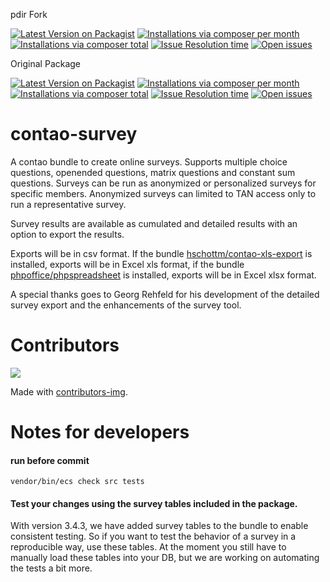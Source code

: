 pdir Fork

[![Latest Version on Packagist](http://img.shields.io/packagist/v/pdir/contao-survey.svg?style=flat)](https://packagist.org/packages/pdir/contao-survey)
[![Installations via composer per month](http://img.shields.io/packagist/dm/pdir/contao-survey.svg?style=flat)](https://packagist.org/packages/pdir/contao-survey)
[![Installations via composer total](http://img.shields.io/packagist/dt/pdir/contao-survey.svg?style=flat)](https://packagist.org/packages/pdir/contao-survey)
<a href="https://github.com/pdir/contao-survey/issues?q=is%3Aissue+is%3Aopen+sort%3Aupdated-desc"><img alt="Issue Resolution time" src="http://isitmaintained.com/badge/resolution/pdir/contao-survey.svg"></a>
<a href="https://github.com/pdir/contao-survey/issues?q=is%3Aissue+is%3Aopen+sort%3Aupdated-desc"><img alt="Open issues" src="http://isitmaintained.com/badge/open/pdir/contao-survey.svg"></a>
<a href="https://codecov.io/gh/pdir/contao-survey"><img src="https://codecov.io/gh/pdir/contao-survey/branch/master/graph/badge.svg" alt></a>
<a href="https://github.com/pdir/contao-survey/actions"><img src="https://github.com/pdir/contao-survey/actions/workflows/ci.yml/badge.svg?branch=master" alt></a>

Original Package

[![Latest Version on Packagist](http://img.shields.io/packagist/v/hschottm/contao-survey.svg?style=flat)](https://packagist.org/packages/hschottm/contao-survey)
[![Installations via composer per month](http://img.shields.io/packagist/dm/hschottm/contao-survey.svg?style=flat)](https://packagist.org/packages/hschottm/contao-survey)
[![Installations via composer total](http://img.shields.io/packagist/dt/hschottm/contao-survey.svg?style=flat)](https://packagist.org/packages/hschottm/contao-survey)
<a href="https://github.com/hschottm/survey_ce/issues?q=is%3Aissue+is%3Aopen+sort%3Aupdated-desc"><img alt="Issue Resolution time" src="http://isitmaintained.com/badge/resolution/hschottm/survey_ce.svg"></a>
<a href="https://github.com/hschottm/survey_ce/issues?q=is%3Aissue+is%3Aopen+sort%3Aupdated-desc"><img alt="Open issues" src="http://isitmaintained.com/badge/open/hschottm/survey_ce.svg"></a>

# contao-survey
A contao bundle to create online surveys. Supports multiple choice questions, openended questions, matrix questions and constant sum questions. Surveys can be run as anonymized or personalized surveys for specific members. Anonymized surveys can limited to TAN access only to run a representative survey.

Survey results are available as cumulated and detailed results with an option to export the results.

Exports will be in csv format. If the bundle [hschottm/contao-xls-export](https://packagist.org/packages/hschottm/contao-xls-export) is installed, exports will be in Excel xls format, if the bundle [phpoffice/phpspreadsheet](https://packagist.org/packages/phpoffice/phpspreadsheet) is installed, exports will be in Excel xlsx format.

A special thanks goes to Georg Rehfeld for his development of the detailed survey export and the enhancements of the survey tool.

# Contributors

<a href = "https://github.com/pdir/contao-survey/graphs/contributors">
  <img src = "https://contrib.rocks/image?repo=pdir/contao-survey"/>
</a>

Made with [contributors-img](https://contrib.rocks).

# Notes for developers

#### run before commit

    vendor/bin/ecs check src tests

#### Test your changes using the survey tables included in the package.

With version 3.4.3, we have added survey tables to the bundle to enable consistent testing. So if you want to test the behavior of a survey in a reproducible way, use these tables. At the moment you still have to manually load these tables into your DB, but we are working on automating the tests a bit more.


